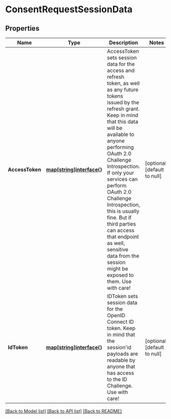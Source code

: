 # ConsentRequestSessionData

## Properties
Name | Type | Description | Notes
------------ | ------------- | ------------- | -------------
**AccessToken** | [**map[string]interface{}**](interface{}.md) | AccessToken sets session data for the access and refresh token, as well as any future tokens issued by the refresh grant. Keep in mind that this data will be available to anyone performing OAuth 2.0 Challenge Introspection. If only your services can perform OAuth 2.0 Challenge Introspection, this is usually fine. But if third parties can access that endpoint as well, sensitive data from the session might be exposed to them. Use with care! | [optional] [default to null]
**IdToken** | [**map[string]interface{}**](interface{}.md) | IDToken sets session data for the OpenID Connect ID token. Keep in mind that the session&#39;id payloads are readable by anyone that has access to the ID Challenge. Use with care! | [optional] [default to null]

[[Back to Model list]](../README.md#documentation-for-models) [[Back to API list]](../README.md#documentation-for-api-endpoints) [[Back to README]](../README.md)


